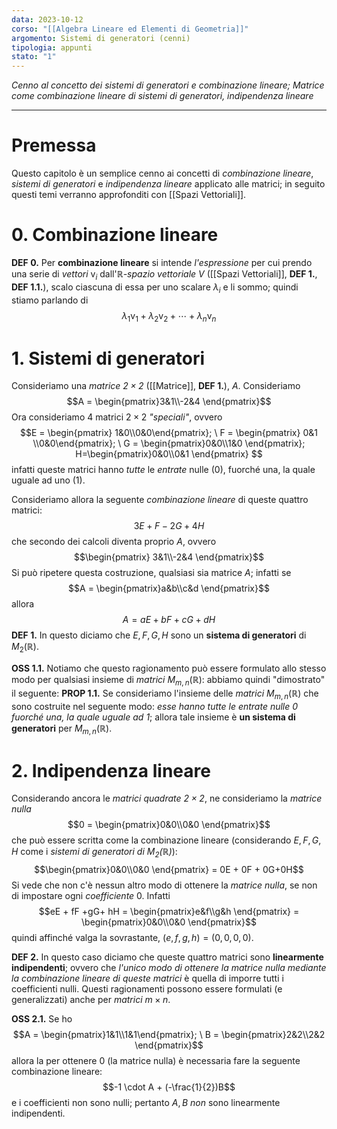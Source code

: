 ```yaml
---
data: 2023-10-12
corso: "[[Algebra Lineare ed Elementi di Geometria]]"
argomento: Sistemi di generatori (cenni)
tipologia: appunti
stato: "1"
---
```

*Cenno al concetto dei sistemi di generatori e combinazione lineare; Matrice come combinazione lineare di sistemi di generatori, indipendenza lineare*
- - -
# Premessa
Questo capitolo è un semplice cenno ai concetti di *combinazione lineare*, *sistemi di generatori* e *indipendenza lineare* applicato alle matrici; in seguito questi temi verranno approfonditi con [[Spazi Vettoriali]].

# 0. Combinazione lineare
**DEF 0.** Per **combinazione lineare** si intende *l'espressione* per cui prendo una serie di *vettori* $\text{v}_i$ dall'$\mathbb{R}$*-spazio vettoriale $V$* ([[Spazi Vettoriali]], **DEF 1.**, **DEF 1.1.**), scalo ciascuna di essa per uno scalare $\lambda_i$ e li sommo; quindi stiamo parlando di $$\lambda_1\text{v}_1 + \lambda_2 \text{v}_2 + \cdots + \lambda_{n}\text{v}_{n}$$
# 1. Sistemi di generatori
Consideriamo una *matrice $2 \times 2$* ([[Matrice]], **DEF 1.**), $A$. Consideriamo $$A = \begin{pmatrix}3&1\\-2&4 \end{pmatrix}$$
Ora consideriamo 4 matrici $2 \times 2$ *"speciali"*, ovvero $$E = \begin{pmatrix} 1&0\\0&0\end{pmatrix}; \ F = \begin{pmatrix} 0&1 \\0&0\end{pmatrix}; \ G = \begin{pmatrix}0&0\\1&0 \end{pmatrix}; H=\begin{pmatrix}0&0\\0&1 \end{pmatrix} $$infatti queste matrici hanno *tutte* le *entrate* nulle ($0$), fuorché una, la quale uguale ad uno ($1$).

Consideriamo allora la seguente *combinazione lineare* di queste quattro matrici:$$3E + F - 2G + 4H$$che secondo dei calcoli diventa proprio $A$, ovvero $$\begin{pmatrix} 3&1\\-2&4 \end{pmatrix}$$
Si può ripetere questa costruzione, qualsiasi sia matrice $A$; infatti se $$A = \begin{pmatrix}a&b\\c&d \end{pmatrix}$$
allora $$A = aE +bF+cG + dH$$
**DEF 1.** In questo diciamo che $E, F, G, H$ sono un **sistema di generatori** di $M_2(\mathbb{R})$.

**OSS 1.1.** Notiamo che questo ragionamento può essere formulato allo stesso modo per qualsiasi insieme di *matrici* $M_{m,n}(\mathbb{R})$: abbiamo quindi "dimostrato" il seguente:
**PROP 1.1.** Se consideriamo l'insieme delle *matrici* $M_{m,n}(\mathbb{R})$ che sono costruite nel seguente modo: *esse hanno tutte le entrate nulle $0$ fuorché una, la quale uguale ad $1$*; allora tale insieme è **un sistema di generatori** per $M_{m,n}(\mathbb{R})$.

# 2. Indipendenza lineare
Considerando ancora le *matrici quadrate $2 \times 2$*, ne consideriamo la *matrice nulla* $$0 = \begin{pmatrix}0&0\\0&0 \end{pmatrix}$$che può essere scritta come la combinazione lineare (considerando $E,F,G,H$ come i *sistemi di generatori di $M_2(\mathbb{R})$*): $$\begin{pmatrix}0&0\\0&0 \end{pmatrix} = 0E + 0F + 0G+0H$$Si vede che non c'è nessun altro modo di ottenere la *matrice nulla*, se non di impostare ogni *coefficiente* $0$. Infatti $$eE + fF +gG+ hH = \begin{pmatrix}e&f\\g&h \end{pmatrix} = \begin{pmatrix}0&0\\0&0 \end{pmatrix}$$quindi affinché valga la sovrastante, $(e,f,g,h) = (0,0,0,0)$.

**DEF 2.** In questo caso diciamo che queste quattro matrici sono **linearmente indipendenti**; ovvero che *l'unico modo di ottenere la matrice nulla mediante la combinazione lineare di queste matrici* è quella di imporre tutti i coefficienti nulli.
Questi ragionamenti possono essere formulati (e generalizzati) anche per *matrici* $m \times n$.

**OSS 2.1.** Se ho $$A = \begin{pmatrix}1&1\\1&1\end{pmatrix}; \ B = \begin{pmatrix}2&2\\2&2 \end{pmatrix}$$allora la per ottenere $0$ (la matrice nulla) è necessaria fare la seguente combinazione lineare: $$-1 \cdot A + (-\frac{1}{2})B$$e i coefficienti non sono nulli; pertanto $A, B$ *non* sono linearmente indipendenti.


